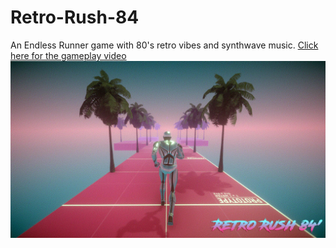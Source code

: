 # Retro-Rush-84
 An Endless Runner game with 80's retro vibes and synthwave music. [Click here for the gameplay video](https://youtu.be/aPkzaIk31Kk)
![Retro Rush 84'](https://github.com/Solideizer/Retro-Rush-84/blob/main/retro%20rush.jpg)
